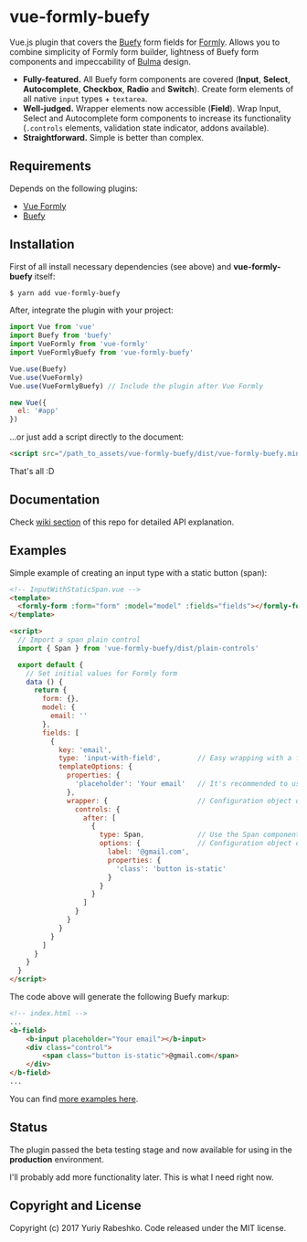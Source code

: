 # vue-formly-buefy
Vue.js plugin that covers the [Buefy](https://buefy.github.io) form fields for [Formly](https://github.com/formly-js/vue-formly). Allows you to combine simplicity of Formly form builder, lightness of Buefy form components and impeccability of [Bulma](http://bulma.io/) design.
- **Fully-featured.** All Buefy form components are covered (**Input**, **Select**, **Autocomplete**, **Checkbox**, **Radio** and **Switch**). Create form elements of all native `input` types + `textarea`.
- **Well-judged.** Wrapper elements now accessible (**Field**). Wrap Input, Select and Autocomplete form components to increase its functionality (`.controls` elements, validation state indicator, addons available).
- **Straightforward.** Simple is better than complex.

## Requirements
Depends on the following plugins:
- [Vue Formly](https://github.com/formly-js/vue-formly)
- [Buefy](https://github.com/rafaelpimpa/buefy)

## Installation
First of all install necessary dependencies (see above) and **vue-formly-buefy** itself:
```bash
$ yarn add vue-formly-buefy
```

After, integrate the plugin with your project:
```javascript
import Vue from 'vue'
import Buefy from 'buefy'
import VueFormly from 'vue-formly'
import VueFormlyBuefy from 'vue-formly-buefy'

Vue.use(Buefy)
Vue.use(VueFormly)
Vue.use(VueFormlyBuefy) // Include the plugin after Vue Formly

new Vue({
  el: '#app'
})
````
...or just add a script directly to the document:
```html
<script src="/path_to_assets/vue-formly-buefy/dist/vue-formly-buefy.min.js"></script>
```
That's all :D

## Documentation
Check [wiki section](https://github.com/yarbshk/vue-formly-buefy/wiki) of this repo for detailed API explanation.

## Examples
Simple example of creating an input type with a static button (span):
```html
<!-- InputWithStaticSpan.vue -->
<template>
  <formly-form :form="form" :model="model" :fields="fields"></formly-form>
</template>

<script>
  // Import a span plain control
  import { Span } from 'vue-formly-buefy/dist/plain-controls'

  export default {
    // Set initial values for Formly form
    data () {
      return {
        form: {},
        model: {
          email: ''
        },
        fields: [
          {
            key: 'email',
            type: 'input-with-field',         // Easy wrapping with a field wrapper
            templateOptions: {
              properties: {                   
                'placeholder': 'Your email'   // It's recommended to use quotes and kebab-case
              },
              wrapper: {                      // Configuration object of the field wrapper
                controls: {
                  after: [
                    {
                      type: Span,             // Use the Span component as a field control
                      options: {              // Configuration object of the field control
                        label: '@gmail.com',
                        properties: {
                          'class': 'button is-static'
                        }
                      }
                    }
                  ]
                }
              }
            }
          }
        ]
      }
    }
  }
</script>
```
The code above will generate the following Buefy markup:
```html
<!-- index.html -->
...
<b-field>
    <b-input placeholder="Your email"></b-input>
    <div class="control">
        <span class="button is-static">@gmail.com</span>
    </div>
</b-field>
...
```
You can find [more examples here](https://github.com/yarbshk/vue-formly-buefy-examples/).

## Status
The plugin passed the beta testing stage and now available for using in the **production** environment.

I'll probably add more functionality later. This is what I need right now.

## Copyright and License
Copyright (c) 2017 Yuriy Rabeshko. Code released under the MIT license.
